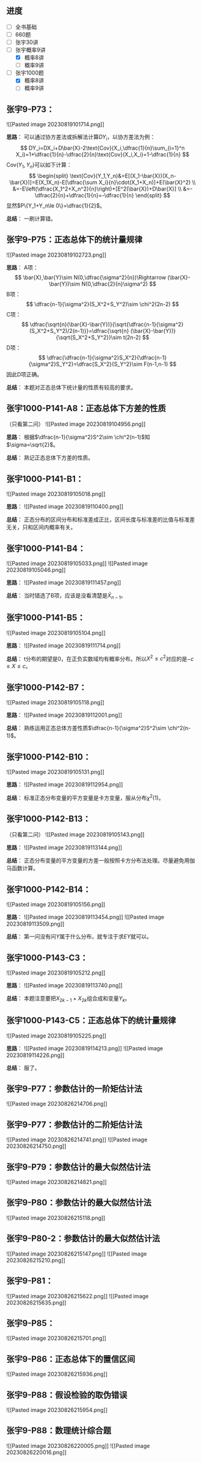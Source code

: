 
## 进度

- [ ] 全书基础
- [ ] 660题
- [ ] 张宇30讲
- [ ] 张宇概率9讲
	- [x] 概率8讲
	- [ ] 概率9讲
- [ ] 张宇1000题
	- [x] 概率8讲
	- [ ] 概率9讲

## 张宇9-P73：

![[Pasted image 20230819101714.png]]

**思路**：
可以通过协方差法或拆解法计算$DY_i$，以协方差法为例：
$$
DY_i=DX_i+D\bar{X}-2\text{Cov}(X_i,\dfrac{1}{n}\sum_{i=1}^n X_i)=1+\dfrac{1}{n}-\dfrac{2}{n}\text{Cov}(X_i,X_i)=1-\dfrac{1}{n}
$$
$\text{Cov}(Y_1,Y_n)$可以如下计算：
$$
\begin{split}
\text{Cov}(Y_1,Y_n)&=E[(X_1-\bar{X})(X_n-\bar{X})]=E(X_1X_n)-E[\dfrac{\sum X_i}{n}\cdot(X_1+X_n)]+E(\bar{X}^2) \\
&=-E\left(\dfrac{X_1^2+X_n^2}{n}\right)+[E^2(\bar{X})+D\bar{X}] \\
&=-\dfrac{2}{n}+\dfrac{1}{n}=-\dfrac{1}{n}
\end{split}
$$
显然$P\{Y_1+Y_n\le 0\}=\dfrac{1}{2}$。

**总结**：
一刷计算错。

## 张宇9-P75：正态总体下的统计量规律

![[Pasted image 20230819102723.png]]

**思路**：
A项：
$$
\bar{X},\bar{Y}\sim N(0,\dfrac{\sigma^2}{n})\Rightarrow (\bar{X}-\bar{Y})\sim N(0,\dfrac{2}{n}\sigma^2)
$$
B项：
$$
\dfrac{n-1}{\sigma^2}(S_X^2+S_Y^2)\sim \chi^2(2n-2)
$$
C项：
$$
\dfrac{\sqrt{n}(\bar{X}-\bar{Y})}{\sqrt{\dfrac{n-1}{\sigma^2}(S_X^2+S_Y^2)/2(n-1)}}=\dfrac{\sqrt{n} (\bar{X}-\bar{Y})}{\sqrt{S_X^2+S_Y^2}}\sim t(2n-2)
$$
D项：
$$
\dfrac{\dfrac{n-1}{\sigma^2}S_X^2}{\dfrac{n-1}{\sigma^2}S_Y^2}=\dfrac{S_X^2}{S_Y^2}\sim F(n-1,n-1)
$$
因此D项正确。

**总结**：
本题对正态总体下统计量的性质有较高的要求。

## 张宇1000-P141-A8：正态总体下方差的性质

（只看第二问）
![[Pasted image 20230819104956.png]]

**思路**：
根据$\dfrac{n-1}{\sigma^2}S^2\sim \chi^2(n-1)$知$\sigma=\sqrt{2}$。

**总结**：
熟记正态总体下方差的性质。

## 张宇1000-P141-B1：

![[Pasted image 20230819105018.png]]

**思路**：
![[Pasted image 20230819110400.png]]

**总结**：
正态分布的区间分布和标准差成正比，区间长度与标准差的比值与标准差无关，只和区间内概率有关。

## 张宇1000-P141-B4：

![[Pasted image 20230819105033.png]]
![[Pasted image 20230819105046.png]]

**思路**：
![[Pasted image 20230819111457.png]]

**总结**：
当时错选了B项，应该是没看清楚是$\bar{X}_{n-1}$。

## 张宇1000-P141-B5：

![[Pasted image 20230819105104.png]]

**思路**：
![[Pasted image 20230819111714.png]]

**总结**：
t分布的期望是0，在正负实数域均有概率分布。所以$X^2\le c^2$对应的是$-c\le X\le c$。

## 张宇1000-P142-B7：

![[Pasted image 20230819105118.png]]

**思路**：
![[Pasted image 20230819112001.png]]

**总结**：
熟练运用正态总体方差性质$\dfrac{n-1}{\sigma^2}S^2\sim \chi^2(n-1)$。

## 张宇1000-P142-B10：

![[Pasted image 20230819105131.png]]

**思路**：
![[Pasted image 20230819112954.png]]

**总结**：
标准正态分布变量的平方变量是卡方变量，服从分布$\chi^2(1)$。

## 张宇1000-P142-B13：

（只看第二问）
![[Pasted image 20230819105143.png]]

**思路**：
![[Pasted image 20230819113144.png]]

**总结**：
正态分布变量的平方变量的方差一般按照卡方分布法处理。尽量避免用伽马函数计算。

## 张宇1000-P142-B14：

![[Pasted image 20230819105156.png]]

**思路**：
![[Pasted image 20230819113454.png]]
![[Pasted image 20230819113509.png]]

**总结**：
第一问没有问$Y$属于什么分布，就专注于求$EY$就可以。

## 张宇1000-P143-C3：

![[Pasted image 20230819105212.png]]

**思路**：
![[Pasted image 20230819113740.png]]

**总结**：
本题注意要把$X_{2k-1}+X_{2k}$组合成和变量$Y_k$。

## 张宇1000-P143-C5：正态总体下的统计量规律

![[Pasted image 20230819105225.png]]

**思路**：
![[Pasted image 20230819114213.png]]
![[Pasted image 20230819114226.png]]

**总结**：
服了。

## 张宇9-P77：参数估计的一阶矩估计法

![[Pasted image 20230826214706.png]]

## 张宇9-P77：参数估计的二阶矩估计法

![[Pasted image 20230826214741.png]]
![[Pasted image 20230826214750.png]]

## 张宇9-P79：参数估计的最大似然估计法

![[Pasted image 20230826214821.png]]

## 张宇9-P80：参数估计的最大似然估计法

![[Pasted image 20230826215118.png]]

## 张宇9-P80-2：参数估计的最大似然估计法

![[Pasted image 20230826215147.png]]
![[Pasted image 20230826215210.png]]

## 张宇9-P81：

![[Pasted image 20230826215622.png]]
![[Pasted image 20230826215635.png]]

## 张宇9-P85：

![[Pasted image 20230826215701.png]]

## 张宇9-P86：正态总体下的置信区间

![[Pasted image 20230826215936.png]]

## 张宇9-P88：假设检验的取伪错误

![[Pasted image 20230826215954.png]]

## 张宇9-P88：数理统计综合题

![[Pasted image 20230826220005.png]]
![[Pasted image 20230826220016.png]]
